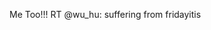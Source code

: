 <!--
id: 190865832
link: http://kevinisom.info/post/190865832/me-too-rt-wu-hu-suffering-from-fridayitis
slug: me-too-rt-wu-hu-suffering-from-fridayitis
date: Fri Sep 18 2009 20:50:29 GMT+1200 (NZST)
raw: {"blog_name":"kevinisom","id":190865832,"post_url":"http://kevinisom.info/post/190865832/me-too-rt-wu-hu-suffering-from-fridayitis","slug":"me-too-rt-wu-hu-suffering-from-fridayitis","type":"text","date":"2009-09-18 08:50:29 GMT","timestamp":1253263829,"state":"published","format":"html","reblog_key":"X9EcjKC8","tags":[],"short_url":"http://tmblr.co/Zw68YyBO66e","highlighted":[],"feed_item":"http://twitter.com/kev_nz/statuses/4071261243","from_feed_id":"650289","note_count":0,"title":null,"body":"<p>Me Too!!! RT @wu_hu: suffering from fridayitis</p>"}
publish: 2009-09-018
tags: 
title: null
-->


Me Too!!! RT @wu\_hu: suffering from fridayitis


